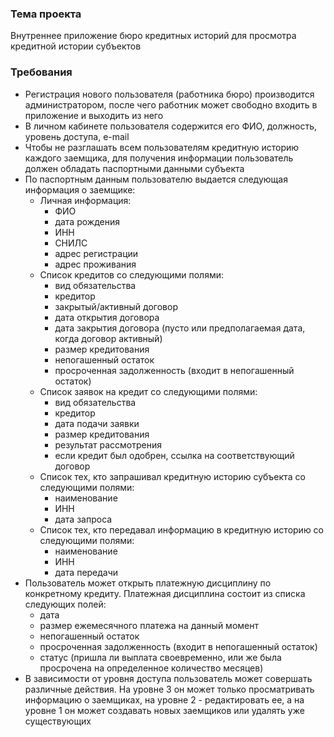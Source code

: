 ### Тема проекта
Внутреннее приложение бюро кредитных историй для просмотра кредитной истории субъектов
### Требования
- Регистрация нового пользователя (работника бюро) производится администратором, после чего работник может свободно входить в приложение и выходить из него
- В личном кабинете пользователя содержится его ФИО, должность, уровень доступа, e-mail
- Чтобы не разглашать всем пользователям кредитную историю каждого заемщика, для получения информации пользователь должен обладать паспортными данными субъекта
- По паспортным данным пользователю выдается следующая информация о заемщике:
    - Личная информация:
        - ФИО
        - дата рождения
        - ИНН
        - СНИЛС
        - адрес регистрации
        - адрес проживания
    - Список кредитов со следующими полями:
        - вид обязательства
        - кредитор
        - закрытый/активный договор
        - дата открытия договора
        - дата закрытия договора (пусто или предполагаемая дата, когда договор активный)
        - размер кредитования
        - непогашенный остаток
        - просроченная задолженность (входит в непогашенный остаток)
    - Список заявок на кредит со следующими полями:
        - вид обязательства
        - кредитор
        - дата подачи заявки
        - размер кредитования
        - результат рассмотрения
        - если кредит был одобрен, ссылка на соответствующий договор
    - Список тех, кто запрашивал кредитную историю субъекта со следующими полями:
        - наименование
        - ИНН
        - дата запроса
    - Список тех, кто передавал информацию в кредитную историю со следующими полями:
        - наименование
        - ИНН
        - дата передачи
- Пользователь может открыть платежную дисциплину по конкретному кредиту. Платежная дисциплина состоит из списка следующих полей:
    - дата
    - размер ежемесячного платежа на данный момент
    - непогашенный остаток
    - просроченная задолженность (входит в непогашенный остаток)
    - статус (пришла ли выплата своевременно, или же была просрочена на определенное количество месяцев)
- В зависимости от уровня доступа пользователь может совершать различные действия. На уровне 3 он может только просматривать информацию о заемщиках, на уровне 2 - редактировать ее, а на уровне 1 он может создавать новых заемщиков или удалять уже существующих
